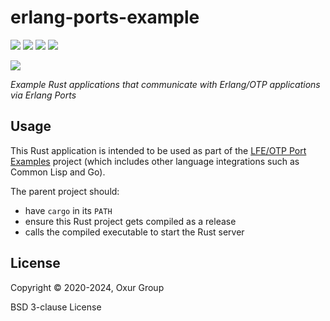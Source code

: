 # erlang-ports-example

[![][build-badge]][build]
[![][crate-badge]][crate]
[![][tag-badge]][tag]
[![][docs-badge]][docs]

[![][logo]][logo-large]

*Example Rust applications that communicate with Erlang/OTP applications via Erlang Ports*

## Usage

This Rust application is intended to be used as part of the [LFE/OTP Port Examples](https://github.com/lfex/port-examples) project (which includes other language integrations such as Common Lisp and Go).

The parent project should:

* have `cargo` in its `PATH`
* ensure this Rust project gets compiled as a release
* calls the compiled executable to start the Rust server

## License

Copyright © 2020-2024, Oxur Group

BSD 3-clause License

<!-- Named page links below: /-->

[logo]: resources/images/project-logo.png
[logo-large]: resources/images/project-logo-large.png
[build]: https://github.com/oxur/erlang-ports-example/actions?query=workflow%3Abuild+
[build-badge]: https://github.com/oxur/erlang-ports-example/workflows/build/badge.svg
[crate]: https://crates.io/crates/twyg
[crate-badge]: https://img.shields.io/crates/v/erlang-ports-example.svg
[docs]: https://docs.rs/twyg/
[docs-badge]: https://img.shields.io/badge/rust-documentation-blue.svg
[tag-badge]: https://img.shields.io/github/tag/oxur/erlang-ports-example.svg
[tag]: https://github.com/oxur/erlang-ports-example/tags
